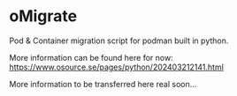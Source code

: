 # oMigrate
Pod & Container migration script for podman built in python.

More information can be found here for now: https://www.osource.se/pages/python/202403212141.html

More information to be transferred here real soon...
